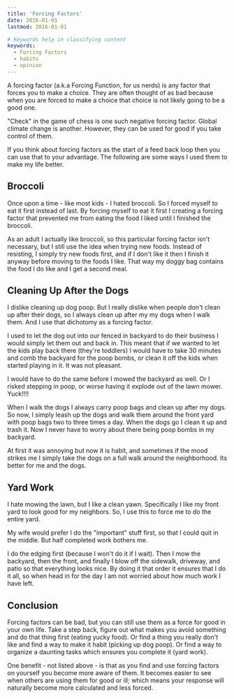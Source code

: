 ```yaml
---
title: 'Forcing Factors'
date: 2016-01-01
lastmod: 2016-01-01

# Keywords help in classifying content
keywords:
  - Forcing Factors
  - habits
  - opinion
---
```


A forcing factor (a.k.a Forcing Function, for us nerds) is any factor that forces you to make a choice. They are often thought of as bad because when you are forced to make a choice that choice is not likely going to be a good one.

"Check" in the game of chess is one such negative forcing factor. Global climate change is another. However, they can be used for good if you take control of them.

If you think about forcing factors as the start of a feed back loop then you can use that to your advantage. The following are some ways I used them to make my life better.

<!--more-->

## Broccoli

Once upon a time - like most kids - I hated broccoli. So I forced myself to eat it first instead of last. By forcing myself to eat it first I creating a forcing factor that prevented me from eating the food I liked until I finished the broccoli.

As an adult I actually like broccoli, so this particular forcing factor isn't necessary, but I still use the idea when trying new foods. Instead of resisting, I simply try new foods first, and if I don't like it then I finish it anyway before moving to the foods I like. That way my doggy bag contains the food I do like and I get a second meal.

## Cleaning Up After the Dogs

I dislike cleaning up dog poop. But I really dislike when people don't clean up after their dogs, so I always clean up after my my dogs when I walk them. And I use that dichotomy as a forcing factor.

I used to let the dog out into our fenced in backyard to do their business I would simply let them out and back in. This meant that if we wanted to let the kids play back there (they're toddlers) I would have to take 30 minutes and comb the backyard for the poop bombs, or clean it off the kids when started playing in it. It was not pleasant.

I would have to do the same before I mowed the backyard as well. Or I risked stepping in poop, or worse having it explode out of the lawn mower. Yuck!!!!

When I walk the dogs I always carry poop bags and clean up after my dogs. So now, I simply leash up the dogs and walk them around the front yard with poop bags two to three times a day. When the dogs go I clean it up and trash it. Now I never have to worry about there being poop bombs in my backyard.

At first it was annoying but now it is habit, and sometimes if the mood strikes me I simply take the dogs on a full walk around the neighborhood. Its better for me and the dogs.

## Yard Work

I hate mowing the lawn, but I like a clean yawn. Specifically I like my front yard to look good for my neighbors. So, I use this to force me to do the entire yard.

My wife would prefer I do the "important" stuff first, so that I could quit in the middle. But half completed work bothers me.

I do the edging first (because I won't do it if I wait). Then I mow the backyard, then the front, and finally I blow off the sidewalk, driveway, and patio so that everything looks nice. By doing it that order it ensures that I do it all, so when head in for the day I am not worried about how much work I have left.

## Conclusion

Forcing factors can be bad, but you can still use them as a force for good in your own life. Take a step back, figure out what makes you avoid something and do that thing first (eating yucky food). Or find a thing you really don't like and find a way to make it habit (picking up dog poop). Or find a way to organize a daunting tasks which ensures you complete it (yard work).

One benefit - not listed above - is that as you find and use forcing factors on yourself you become more aware of them. It becomes easier to see when others are using them for good or ill; which means your response will naturally become more calculated and less forced.
